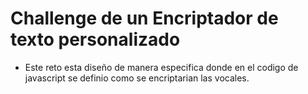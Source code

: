 <h1>Challenge de un Encriptador de texto personalizado</h1>

- Este reto esta diseño de manera especifica donde en el codigo de javascript se definio como se encriptarian las vocales.
